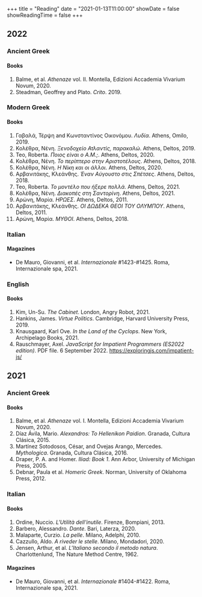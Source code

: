 +++
title = "Reading"
date = "2021-01-13T11:00:00"
showDate = false
showReadingTime = false
+++
## 2022

### Ancient Greek

#### Books
1. Balme, et al. _Athenaze_ vol. II. Montella, Edizioni Accademia Vivarium Novum, 2020.
2. Steadman, Geoffrey and Plato. _Crito_. 2019.

### Modern Greek

#### Books

1. Γαβαλά, Τέρψη and Κωνσταντίνος Οικονόμου. _Λυδία_. Athens, Omilo, 2019.
2. Κολέθρα, Νένη. _Ξενοδοχείο Ατλαντίς, παρακαλώ_. Athens, Deltos, 2019.
3. Teo, Roberta. _Ποιος είναι ο Α.Μ.;_. Athens, Deltos, 2020.
4. Κολέθρα, Νένη. _Το περίπτερο στην Αριστοτέλους_. Athens, Deltos, 2018.
5. Κολέθρα, Νένη. _Η Νίκη και οι άλλοι_. Athens, Deltos, 2020.
6. Αρβανιτάκης, Κλεάνθης. _Έναν Αύγουστο στις Σπέτσες_. Athens, Deltos, 2018.
7. Teo, Roberta. _Το μοντέλο που ήξερε πολλά_. Athens, Deltos, 2021.
8. Κολέθρα, Νένη. _Διακοπές στη Σαντορίνη_. Athens, Deltos, 2021.
9. Αρώνη, Μαρία. _ΗΡΩΕΣ_. Athens, Deltos, 2011.
10. Αρβανιτάκης, Κλεάνθης. _ΟΙ ΔΩΔΕΚΑ ΘΕΟΙ ΤΟΥ ΟΛΥΜΠΟΥ_. Athens, Deltos, 2011.
11. Αρώνη, Μαρία. _ΜΥΘΟΙ_. Athens, Deltos, 2018.

### Italian

#### Magazines

- De Mauro, Giovanni, et al. _Internazionale_ #1423-#1425. Roma, Internazionale spa, 2021.

### English

#### Books

1. Kim, Un-Su. _The Cabinet_. London, Angry Robot, 2021.
2. Hankins, James. _Virtue Politics_. Cambridge, Harvard University Press, 2019.
3. Knausgaard, Karl Ove. _In the Land of the Cyclops_. New York, Archipelago Books, 2021.
4. Rauschmayer, Axel. _JavaScript for Impatient Programmers (ES2022 edition)_. PDF file. 6 September 2022. https://exploringjs.com/impatient-js/

## 2021

### Ancient Greek

#### Books

1. Balme, et al. _Athenaze_ vol. I. Montella, Edizioni Accademia Vivarium Novum, 2020.
2. Díaz Ávila, Mario. _Alexandros: To Hellenikon Paidion_. Granada, Cultura Clásica, 2015.
3. Martínez Sotodosos, César, and Ovejas Arango, Mercedes. _Mythologica_. Granada, Cultura Clásica, 2016.
4. Draper, P. A. and Homer. _Iliad: Book 1_. Ann Arbor, University of Michigan Press, 2005.
5. Debnar, Paula et al. _Homeric Greek_. Norman, University of Oklahoma Press, 2012.

### Italian

#### Books

1. Ordine, Nuccio. _L'Utilità dell'inutile_. Firenze, Bompiani, 2013.
2. Barbero, Alessandro. _Dante_. Bari, Laterza, 2020.
3. Malaparte, Curzio. _La pelle_. Milano, Adelphi, 2010.
4. Cazzullo, Aldo. _A riveder le stelle_. Milano, Mondadori, 2020.
5. Jensen, Arthur, et al. _L'Italiano secondo il metodo natura_. Charlottenlund, The Nature Method Centre, 1962.

#### Magazines

- De Mauro, Giovanni, et al. _Internazionale_ #1404-#1422. Roma, Internazionale spa, 2021.